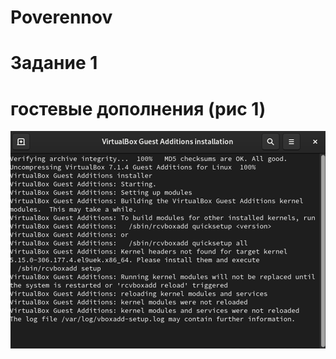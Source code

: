 # Poverennov
# Задание 1 
# гостевые дополнения (рис 1)
![Image alt](https://github.com/kipaso/Poverennov/blob/main/image.png)
